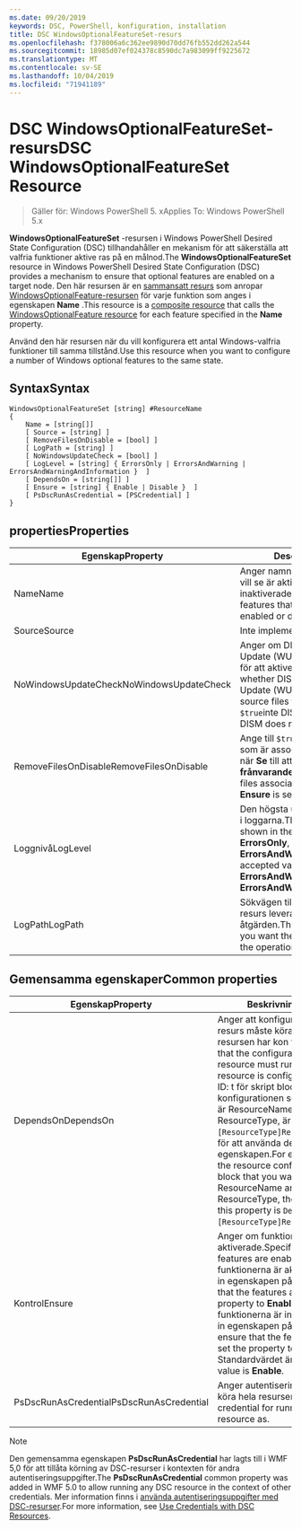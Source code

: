 ```yaml
---
ms.date: 09/20/2019
keywords: DSC, PowerShell, konfiguration, installation
title: DSC WindowsOptionalFeatureSet-resurs
ms.openlocfilehash: f378006a6c362ee9890d70dd76fb552dd262a544
ms.sourcegitcommit: 18985d07ef024378c8590dc7a983099ff9225672
ms.translationtype: MT
ms.contentlocale: sv-SE
ms.lasthandoff: 10/04/2019
ms.locfileid: "71941189"
---
```

# <a name="dsc-windowsoptionalfeatureset-resource"></a><span data-ttu-id="7a254-103">DSC WindowsOptionalFeatureSet-resurs</span><span class="sxs-lookup"><span data-stu-id="7a254-103">DSC WindowsOptionalFeatureSet Resource</span></span>

> <span data-ttu-id="7a254-104">Gäller för: Windows PowerShell 5. x</span><span class="sxs-lookup"><span data-stu-id="7a254-104">Applies To: Windows PowerShell 5.x</span></span>

<span data-ttu-id="7a254-105">**WindowsOptionalFeatureSet** -resursen i Windows PowerShell Desired State Configuration (DSC) tillhandahåller en mekanism för att säkerställa att valfria funktioner aktive ras på en målnod.</span><span class="sxs-lookup"><span data-stu-id="7a254-105">The **WindowsOptionalFeatureSet** resource in Windows PowerShell Desired State Configuration (DSC) provides a mechanism to ensure that optional features are enabled on a target node.</span></span> <span data-ttu-id="7a254-106">Den här resursen är en [sammansatt resurs](../../../resources/authoringResourceComposite.md) som anropar [WindowsOptionalFeature-resursen](windowsOptionalFeatureResource.md) för varje funktion som anges i egenskapen **Name** .</span><span class="sxs-lookup"><span data-stu-id="7a254-106">This resource is a [composite resource](../../../resources/authoringResourceComposite.md) that calls the [WindowsOptionalFeature resource](windowsOptionalFeatureResource.md) for each feature specified in the **Name** property.</span></span>

<span data-ttu-id="7a254-107">Använd den här resursen när du vill konfigurera ett antal Windows-valfria funktioner till samma tillstånd.</span><span class="sxs-lookup"><span data-stu-id="7a254-107">Use this resource when you want to configure a number of Windows optional features to the same state.</span></span>

## <a name="syntax"></a><span data-ttu-id="7a254-108">Syntax</span><span class="sxs-lookup"><span data-stu-id="7a254-108">Syntax</span></span>

```Syntax
WindowsOptionalFeatureSet [string] #ResourceName
{
    Name = [string[]]
    [ Source = [string] ]
    [ RemoveFilesOnDisable = [bool] ]
    [ LogPath = [string] ]
    [ NoWindowsUpdateCheck = [bool] ]
    [ LogLevel = [string] { ErrorsOnly | ErrorsAndWarning | ErrorsAndWarningAndInformation }  ]
    [ DependsOn = [string[]] ]
    [ Ensure = [string] { Enable | Disable }  ]
    [ PsDscRunAsCredential = [PSCredential] ]
}
```

## <a name="properties"></a><span data-ttu-id="7a254-109">properties</span><span class="sxs-lookup"><span data-stu-id="7a254-109">Properties</span></span>

|<span data-ttu-id="7a254-110">Egenskap</span><span class="sxs-lookup"><span data-stu-id="7a254-110">Property</span></span> |<span data-ttu-id="7a254-111">Description</span><span class="sxs-lookup"><span data-stu-id="7a254-111">Description</span></span> |
|---|---|
|<span data-ttu-id="7a254-112">Name</span><span class="sxs-lookup"><span data-stu-id="7a254-112">Name</span></span> |<span data-ttu-id="7a254-113">Anger namnet på de funktioner som du vill se är aktiverade eller inaktiverade.</span><span class="sxs-lookup"><span data-stu-id="7a254-113">Indicates the name of the features that you want to ensure are enabled or disabled.</span></span> |
|<span data-ttu-id="7a254-114">Source</span><span class="sxs-lookup"><span data-stu-id="7a254-114">Source</span></span> |<span data-ttu-id="7a254-115">Inte implementerad.</span><span class="sxs-lookup"><span data-stu-id="7a254-115">Not implemented.</span></span> |
|<span data-ttu-id="7a254-116">NoWindowsUpdateCheck</span><span class="sxs-lookup"><span data-stu-id="7a254-116">NoWindowsUpdateCheck</span></span> |<span data-ttu-id="7a254-117">Anger om DISM-kontakter Windows Update (WU) vid sökning efter källfiler för att aktivera funktioner.</span><span class="sxs-lookup"><span data-stu-id="7a254-117">Specifies whether DISM contacts Windows Update (WU) when searching for the source files to enable features.</span></span> <span data-ttu-id="7a254-118">Om `$true`inte DISM kontaktar Wu.</span><span class="sxs-lookup"><span data-stu-id="7a254-118">If `$true`, DISM does not contact WU.</span></span> |
|<span data-ttu-id="7a254-119">RemoveFilesOnDisable</span><span class="sxs-lookup"><span data-stu-id="7a254-119">RemoveFilesOnDisable</span></span> |<span data-ttu-id="7a254-120">Ange till `$true` om du vill ta bort alla filer som är associerade med funktionerna när **Se** till att de är inställda på **frånvarande**.</span><span class="sxs-lookup"><span data-stu-id="7a254-120">Set to `$true` to remove all files associated with the features when **Ensure** is set to **Absent**.</span></span> |
|<span data-ttu-id="7a254-121">Loggnivå</span><span class="sxs-lookup"><span data-stu-id="7a254-121">LogLevel</span></span> |<span data-ttu-id="7a254-122">Den högsta utmatnings nivån som visas i loggarna.</span><span class="sxs-lookup"><span data-stu-id="7a254-122">The maximum output level shown in the logs.</span></span> <span data-ttu-id="7a254-123">Godkända värden är: **ErrorsOnly**, **ErrorsAndWarning**och **ErrorsAndWarningAndInformation**.</span><span class="sxs-lookup"><span data-stu-id="7a254-123">The accepted values are: **ErrorsOnly**, **ErrorsAndWarning**, and **ErrorsAndWarningAndInformation**.</span></span> |
|<span data-ttu-id="7a254-124">LogPath</span><span class="sxs-lookup"><span data-stu-id="7a254-124">LogPath</span></span> |<span data-ttu-id="7a254-125">Sökvägen till logg filen där du vill att resurs leverantören ska logga åtgärden.</span><span class="sxs-lookup"><span data-stu-id="7a254-125">The path to a log file where you want the resource provider to log the operation.</span></span> |

## <a name="common-properties"></a><span data-ttu-id="7a254-126">Gemensamma egenskaper</span><span class="sxs-lookup"><span data-stu-id="7a254-126">Common properties</span></span>

|<span data-ttu-id="7a254-127">Egenskap</span><span class="sxs-lookup"><span data-stu-id="7a254-127">Property</span></span> |<span data-ttu-id="7a254-128">Beskrivning</span><span class="sxs-lookup"><span data-stu-id="7a254-128">Description</span></span> |
|---|---|
|<span data-ttu-id="7a254-129">DependsOn</span><span class="sxs-lookup"><span data-stu-id="7a254-129">DependsOn</span></span> |<span data-ttu-id="7a254-130">Anger att konfigurationen av en annan resurs måste köras innan den här resursen har kon figurer ATS.</span><span class="sxs-lookup"><span data-stu-id="7a254-130">Indicates that the configuration of another resource must run before this resource is configured.</span></span> <span data-ttu-id="7a254-131">Exempel: om ID: t för skript blocket för resurs konfigurationen som du vill köra först är ResourceName och dess typ är ResourceType, är `DependsOn = "[ResourceType]ResourceName"`syntaxen för att använda den här egenskapen.</span><span class="sxs-lookup"><span data-stu-id="7a254-131">For example, if the ID of the resource configuration script block that you want to run first is ResourceName and its type is ResourceType, the syntax for using this property is `DependsOn = "[ResourceType]ResourceName"`.</span></span> |
|<span data-ttu-id="7a254-132">Kontrol</span><span class="sxs-lookup"><span data-stu-id="7a254-132">Ensure</span></span> |<span data-ttu-id="7a254-133">Anger om funktionerna är aktiverade.</span><span class="sxs-lookup"><span data-stu-id="7a254-133">Specifies whether the features are enabled.</span></span> <span data-ttu-id="7a254-134">För att se till att funktionerna är aktiverade ställer du in egenskapen på **Aktivera**.</span><span class="sxs-lookup"><span data-stu-id="7a254-134">To ensure that the features are enabled, set this property to **Enable**.</span></span> <span data-ttu-id="7a254-135">För att se till att funktionerna är inaktiverade ställer du in egenskapen på **inaktivera**.</span><span class="sxs-lookup"><span data-stu-id="7a254-135">To ensure that the features are disabled, set the property to **Disable**.</span></span> <span data-ttu-id="7a254-136">Standardvärdet är **Enable**.</span><span class="sxs-lookup"><span data-stu-id="7a254-136">The default value is **Enable**.</span></span> |
|<span data-ttu-id="7a254-137">PsDscRunAsCredential</span><span class="sxs-lookup"><span data-stu-id="7a254-137">PsDscRunAsCredential</span></span> |<span data-ttu-id="7a254-138">Anger autentiseringsuppgifter för att köra hela resursen som.</span><span class="sxs-lookup"><span data-stu-id="7a254-138">Sets the credential for running the entire resource as.</span></span> |

> [!NOTE]
> <span data-ttu-id="7a254-139">Den gemensamma egenskapen **PsDscRunAsCredential** har lagts till i WMF 5,0 för att tillåta körning av DSC-resurser i kontexten för andra autentiseringsuppgifter.</span><span class="sxs-lookup"><span data-stu-id="7a254-139">The **PsDscRunAsCredential** common property was added in WMF 5.0 to allow running any DSC resource in the context of other credentials.</span></span> <span data-ttu-id="7a254-140">Mer information finns i [använda autentiseringsuppgifter med DSC-resurser](../../../configurations/runasuser.md).</span><span class="sxs-lookup"><span data-stu-id="7a254-140">For more information, see [Use Credentials with DSC Resources](../../../configurations/runasuser.md).</span></span>